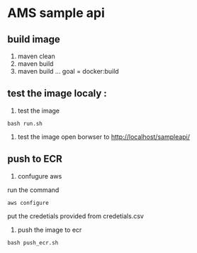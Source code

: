 # AMS sample api 


## build image 
1. maven clean
1. maven build
1. maven build ... goal = docker:build 

## test the image localy : 
1. test the image 
```
bash run.sh
```

1. test the image 
open borwser to [http://localhost/sampleapi/](http://localhost/sampleapi/)


## push to ECR

1. confugure aws 

run the command 
```
aws configure 
```
put the credetials provided from credetials.csv

1. push the image to ecr 
```
bash push_ecr.sh
```
